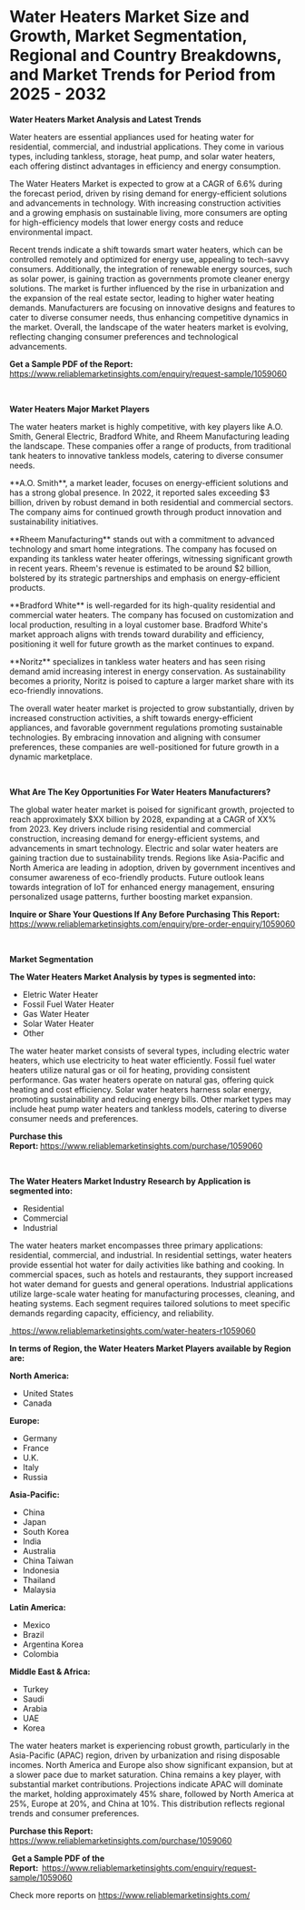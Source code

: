 <p><h1>Water Heaters Market Size and Growth, Market Segmentation, Regional and Country Breakdowns, and Market Trends for Period from 2025 -  2032</h1></p><p><strong>Water Heaters Market Analysis and Latest Trends</strong></p>
<p><p>Water heaters are essential appliances used for heating water for residential, commercial, and industrial applications. They come in various types, including tankless, storage, heat pump, and solar water heaters, each offering distinct advantages in efficiency and energy consumption.</p><p>The Water Heaters Market is expected to grow at a CAGR of 6.6% during the forecast period, driven by rising demand for energy-efficient solutions and advancements in technology. With increasing construction activities and a growing emphasis on sustainable living, more consumers are opting for high-efficiency models that lower energy costs and reduce environmental impact.</p><p>Recent trends indicate a shift towards smart water heaters, which can be controlled remotely and optimized for energy use, appealing to tech-savvy consumers. Additionally, the integration of renewable energy sources, such as solar power, is gaining traction as governments promote cleaner energy solutions. The market is further influenced by the rise in urbanization and the expansion of the real estate sector, leading to higher water heating demands. Manufacturers are focusing on innovative designs and features to cater to diverse consumer needs, thus enhancing competitive dynamics in the market. Overall, the landscape of the water heaters market is evolving, reflecting changing consumer preferences and technological advancements.</p></p>
<p><strong>Get a Sample PDF of the Report:&nbsp;</strong> <a href="https://www.reliablemarketinsights.com/enquiry/request-sample/1059060?utm_campaign=2133&utm_medium=2&utm_source=Github&utm_content=ia&utm_term=17022025&utm_id=water-heaters">https://www.reliablemarketinsights.com/enquiry/request-sample/1059060</a></p>
<p>&nbsp;</p>
<p><strong>Water Heaters Major Market Players</strong></p>
<p><p>The water heaters market is highly competitive, with key players like A.O. Smith, General Electric, Bradford White, and Rheem Manufacturing leading the landscape. These companies offer a range of products, from traditional tank heaters to innovative tankless models, catering to diverse consumer needs.</p><p>**A.O. Smith**, a market leader, focuses on energy-efficient solutions and has a strong global presence. In 2022, it reported sales exceeding $3 billion, driven by robust demand in both residential and commercial sectors. The company aims for continued growth through product innovation and sustainability initiatives.</p><p>**Rheem Manufacturing** stands out with a commitment to advanced technology and smart home integrations. The company has focused on expanding its tankless water heater offerings, witnessing significant growth in recent years. Rheem's revenue is estimated to be around $2 billion, bolstered by its strategic partnerships and emphasis on energy-efficient products.</p><p>**Bradford White** is well-regarded for its high-quality residential and commercial water heaters. The company has focused on customization and local production, resulting in a loyal customer base. Bradford White's market approach aligns with trends toward durability and efficiency, positioning it well for future growth as the market continues to expand.</p><p>**Noritz** specializes in tankless water heaters and has seen rising demand amid increasing interest in energy conservation. As sustainability becomes a priority, Noritz is poised to capture a larger market share with its eco-friendly innovations.</p><p>The overall water heater market is projected to grow substantially, driven by increased construction activities, a shift towards energy-efficient appliances, and favorable government regulations promoting sustainable technologies. By embracing innovation and aligning with consumer preferences, these companies are well-positioned for future growth in a dynamic marketplace.</p></p>
<p>&nbsp;</p>
<p><strong>What Are The Key Opportunities For Water Heaters Manufacturers?</strong></p>
<p><p>The global water heater market is poised for significant growth, projected to reach approximately $XX billion by 2028, expanding at a CAGR of XX% from 2023. Key drivers include rising residential and commercial construction, increasing demand for energy-efficient systems, and advancements in smart technology. Electric and solar water heaters are gaining traction due to sustainability trends. Regions like Asia-Pacific and North America are leading in adoption, driven by government incentives and consumer awareness of eco-friendly products. Future outlook leans towards integration of IoT for enhanced energy management, ensuring personalized usage patterns, further boosting market expansion.</p></p>
<p><strong>Inquire or Share Your Questions If Any Before Purchasing This Report:</strong> <a href="https://www.reliablemarketinsights.com/enquiry/pre-order-enquiry/1059060?utm_campaign=2133&utm_medium=2&utm_source=Github&utm_content=ia&utm_term=17022025&utm_id=water-heaters">https://www.reliablemarketinsights.com/enquiry/pre-order-enquiry/1059060</a></p>
<p>&nbsp;</p>
<p><strong>Market Segmentation</strong></p>
<p><strong>The Water Heaters Market Analysis by types is segmented into:</strong></p>
<p><ul><li>Eletric Water Heater</li><li>Fossil Fuel Water Heater</li><li>Gas Water Heater</li><li>Solar Water Heater</li><li>Other</li></ul></p>
<p><p>The water heater market consists of several types, including electric water heaters, which use electricity to heat water efficiently. Fossil fuel water heaters utilize natural gas or oil for heating, providing consistent performance. Gas water heaters operate on natural gas, offering quick heating and cost efficiency. Solar water heaters harness solar energy, promoting sustainability and reducing energy bills. Other market types may include heat pump water heaters and tankless models, catering to diverse consumer needs and preferences.</p></p>
<p><strong>Purchase this Report:&nbsp;</strong><a href="https://www.reliablemarketinsights.com/purchase/1059060?utm_campaign=2133&utm_medium=2&utm_source=Github&utm_content=ia&utm_term=17022025&utm_id=water-heaters">https://www.reliablemarketinsights.com/purchase/1059060</a></p>
<p>&nbsp;</p>
<p><strong>The Water Heaters Market Industry Research by Application is segmented into:</strong></p>
<p><ul><li>Residential</li><li>Commercial</li><li>Industrial</li></ul></p>
<p><p>The water heaters market encompasses three primary applications: residential, commercial, and industrial. In residential settings, water heaters provide essential hot water for daily activities like bathing and cooking. In commercial spaces, such as hotels and restaurants, they support increased hot water demand for guests and general operations. Industrial applications utilize large-scale water heating for manufacturing processes, cleaning, and heating systems. Each segment requires tailored solutions to meet specific demands regarding capacity, efficiency, and reliability.</p></p>
<p><a href="https://www.reliablemarketinsights.com/water-heaters-r1059060?utm_campaign=2133&utm_medium=2&utm_source=Github&utm_content=ia&utm_term=17022025&utm_id=water-heaters">&nbsp;https://www.reliablemarketinsights.com/water-heaters-r1059060</a></p>
<p><strong>In terms of Region, the Water Heaters Market Players available by Region are:</strong></p>
<p>
    <p> <strong> North America: </strong>
        <ul>
            <li>United States</li>
            <li>Canada</li>
        </ul>
        </p> 
    <p> <strong> Europe: </strong>
        <ul>
            <li>Germany</li>
            <li>France</li>
            <li>U.K.</li>
            <li>Italy</li>
            <li>Russia</li>
        </ul>
        </p> 
    <p> <strong> Asia-Pacific: </strong>
        <ul>
            <li>China</li>
            <li>Japan</li>
            <li>South Korea</li>
            <li>India</li>
            <li>Australia</li>
            <li>China Taiwan</li>
            <li>Indonesia</li>
            <li>Thailand</li>
            <li>Malaysia</li>
        </ul>
        </p> 
    <p> <strong> Latin America: </strong>
        <ul>
            <li>Mexico</li>
            <li>Brazil</li>
            <li>Argentina Korea</li>
            <li>Colombia</li>
        </ul>
        </p> 
    <p> <strong> Middle East & Africa: </strong>
        <ul>
            <li>Turkey</li>
            <li>Saudi</li>
            <li>Arabia</li>
            <li>UAE</li>
            <li>Korea</li>
        </ul>
    </p>
    </p>
<p><p>The water heaters market is experiencing robust growth, particularly in the Asia-Pacific (APAC) region, driven by urbanization and rising disposable incomes. North America and Europe also show significant expansion, but at a slower pace due to market saturation. China remains a key player, with substantial market contributions. Projections indicate APAC will dominate the market, holding approximately 45% share, followed by North America at 25%, Europe at 20%, and China at 10%. This distribution reflects regional trends and consumer preferences.</p></p>
<p><strong>Purchase this Report: </strong><a href="https://www.reliablemarketinsights.com/purchase/1059060?utm_campaign=2133&utm_medium=2&utm_source=Github&utm_content=ia&utm_term=17022025&utm_id=water-heaters">https://www.reliablemarketinsights.com/purchase/1059060</a></p>
<p>&nbsp;<strong>Get a Sample PDF of the Report:&nbsp;&nbsp;</strong><a href="https://www.reliablemarketinsights.com/enquiry/request-sample/1059060?utm_campaign=2133&utm_medium=2&utm_source=Github&utm_content=ia&utm_term=17022025&utm_id=water-heaters">https://www.reliablemarketinsights.com/enquiry/request-sample/1059060</a></p>
<p><strong></strong></p>
<p>Check more reports on <a href="https://www.reliablemarketinsights.com/?utm_campaign=2133&utm_medium=2&utm_source=Github&utm_content=ia&utm_term=17022025&utm_id=water-heaters">https://www.reliablemarketinsights.com/</a></p>